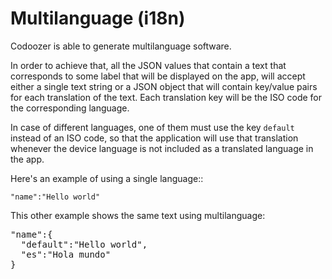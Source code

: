 # Multilanguage (i18n)

Codoozer is able to generate multilanguage software.

In order to achieve that, all the JSON values that contain a text that corresponds to some label that will be displayed on the app, will accept either a single text string or a JSON object that will contain key/value pairs for each translation of the text. Each translation key will be the ISO code for the corresponding language.

In case of different languages, one of them must use the key `default` instead of an ISO code, so that the application will use that translation whenever the device language is not included as a translated language in the app.

Here's an example of using a single language::

`"name":"Hello world"`

This other example shows the same text using multilanguage:

<pre>
"name":{
  "default":"Hello world",
  "es":"Hola mundo"
}
</pre>
